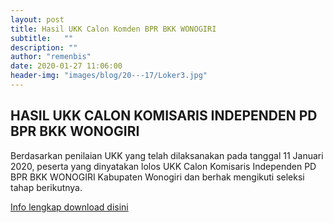 ```yaml
---
layout: post
title: Hasil UKK Calon Komden BPR BKK WONOGIRI
subtitle:   ""
description: ""
author: "remenbis"
date: 2020-01-27 11:06:00
header-img: "images/blog/20---17/Loker3.jpg"
---
```



## HASIL UKK CALON KOMISARIS INDEPENDEN PD BPR BKK WONOGIRI
Berdasarkan penilaian UKK yang telah dilaksanakan pada tanggal 11 Januari 2020, peserta yang dinyatakan lolos UKK Calon Komisaris Independen PD BPR BKK WONOGIRI Kabupaten Wonogiri dan berhak mengikuti seleksi tahap berikutnya.

[Info lengkap download disini](/publikasi/2020/hasil_UKK_calon_komden_BPR_WONOGIRI.pdf)


